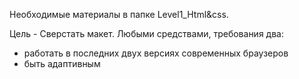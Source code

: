 Необходимые материалы в папке Level1_Html&css.

Цель - Сверстать макет.
Любыми средствами, требования два:
- работать в последних двух версиях современных браузеров
- быть адаптивным
